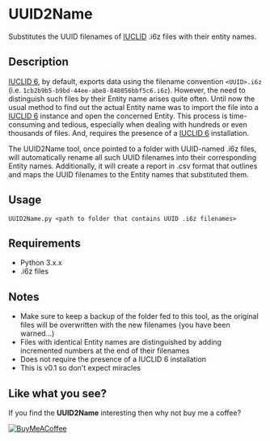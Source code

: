 # UUID2Name
Substitutes the UUID filenames of [IUCLID](https://iuclid6.echa.europa.eu/project-iuclid-6) .i6z files with their entity names.

## Description
[IUCLID 6](https://iuclid6.echa.europa.eu/project-iuclid-6), by default, exports data using the filename convention `<UUID>.i6z` (i.e. `1cb2b9b5-b9bd-44ee-abe8-840856bbf5c6.i6z`). However, the need to distinguish such files by their Entity name arises quite often. Until now the usual method to find out the actual Entity name was to import the file into a [IUCLID 6](https://iuclid6.echa.europa.eu/project-iuclid-6) instance and open the concerned Entity. This process is time-consuming and tedious, especially when dealing with hundreds or even thousands of files. And, requires the presence of a [IUCLID 6](https://iuclid6.echa.europa.eu/project-iuclid-6) installation.

The UUID2Name tool, once pointed to a folder with UUID-named .i6z files, will automatically rename all such UUID filenames into their corresponding Entity names. Additionally, it will create a report in .csv format that outlines and maps the UUID filenames to the Entity names that substituted them.

## Usage 
`UUID2Name.py <path to folder that contains UUID .i6z filenames>`

## Requirements
- Python 3.x.x
- .i6z files

## Notes
- Make sure to keep a backup of the folder fed to this tool, as the original files will be overwritten with the new filenames (you have been warned...)
- Files with identical Entity names are distinguished by adding incremented numbers at the end of their filenames
- Does not require the presence of a IUCLID 6 installation
- This is v0.1 so don't expect miracles

## Like what you see?

If you find the **UUID2Name** interesting then why not buy me a coffee?

[![BuyMeACoffee](https://user-images.githubusercontent.com/4114200/63639089-672f6a00-c698-11e9-9fac-3b6fcac47901.png)](https://www.buymeacoffee.com/ADYsLjqfi)
